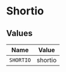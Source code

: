 # Shortio


## Values

| Name      | Value     |
| --------- | --------- |
| `SHORTIO` | shortio   |